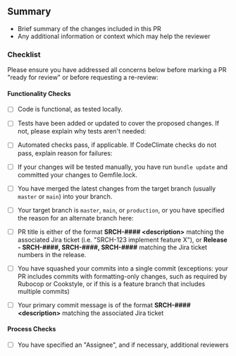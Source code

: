 ## Summary
- Brief summary of the changes included in this PR
- Any additional information or context which may help the reviewer
 
### Checklist
Please ensure you have addressed all concerns below before marking a PR "ready for review" or before requesting a re-review:
 
#### Functionality Checks
 
- [ ] Code is functional, as tested locally.

- [ ] Tests have been added or updated to cover the proposed changes. If not, please explain why tests aren't needed:

- [ ] Automated checks pass, if applicable. If CodeClimate checks do not pass, explain reason for failures:
 
- [ ] If your changes will be tested manually, you have run `bundle update` and committed your changes to Gemfile.lock.
 
- [ ] You have merged the latest changes from the target branch (usually `master` or `main`) into your branch.
 
- [ ] Your target branch is `master`, `main`, or `production`, or you have specified the reason for an alternate branch here:
 
- [ ] PR title is either of the format **SRCH-#### \<description\>** matching the associated Jira ticket (i.e. "SRCH-123 implement feature X"), or **Release - SRCH-####, SRCH-####, SRCH-####** matching the Jira ticket numbers in the release.
 
- [ ] You have squashed your commits into a single commit (exceptions: your PR includes commits with formatting-only changes, such as required by Rubocop or Cookstyle, or if this is a feature branch that includes multiple commits)
 
- [ ] Your primary commit message is of the format **SRCH-#### \<description\>** matching the associated Jira ticket
 
#### Process Checks
 
- [ ] You have specified an "Assignee", and if necessary, additional reviewers